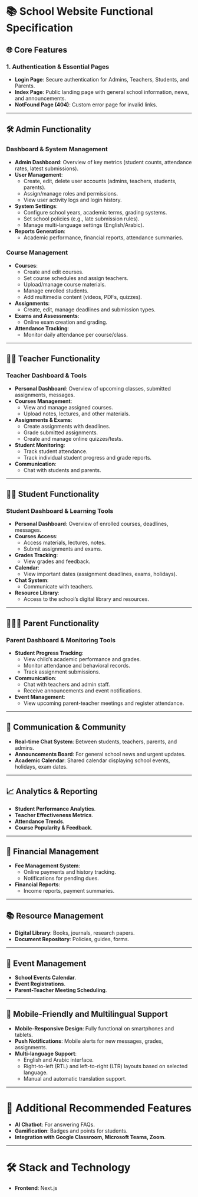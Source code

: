 # 📚 School Website Functional Specification

## 🌐 Core Features

### 1. Authentication & Essential Pages
- **Login Page**: Secure authentication for Admins, Teachers, Students, and Parents.
- **Index Page**: Public landing page with general school information, news, and announcements.
- **NotFound Page (404)**: Custom error page for invalid links.

---

## 🛠️ Admin Functionality

### Dashboard & System Management
- **Admin Dashboard**: Overview of key metrics (student counts, attendance rates, latest submissions).
- **User Management**:
  - Create, edit, delete user accounts (admins, teachers, students, parents).
  - Assign/manage roles and permissions.
  - View user activity logs and login history.
- **System Settings**:
  - Configure school years, academic terms, grading systems.
  - Set school policies (e.g., late submission rules).
  - Manage multi-language settings (English/Arabic).
- **Reports Generation**:
  - Academic performance, financial reports, attendance summaries.

### Course Management
- **Courses**:
  - Create and edit courses.
  - Set course schedules and assign teachers.
  - Upload/manage course materials.
  - Manage enrolled students.
  - Add multimedia content (videos, PDFs, quizzes).
- **Assignments**:
  - Create, edit, manage deadlines and submission types.
- **Exams and Assessments**:
  - Online exam creation and grading.
- **Attendance Tracking**:
  - Monitor daily attendance per course/class.

---

## 👨‍🏫 Teacher Functionality

### Teacher Dashboard & Tools
- **Personal Dashboard**: Overview of upcoming classes, submitted assignments, messages.
- **Courses Management**:
  - View and manage assigned courses.
  - Upload notes, lectures, and other materials.
- **Assignments & Exams**:
  - Create assignments with deadlines.
  - Grade submitted assignments.
  - Create and manage online quizzes/tests.
- **Student Monitoring**:
  - Track student attendance.
  - Track individual student progress and grade reports.
- **Communication**:
  - Chat with students and parents.

---

## 👩‍🎓 Student Functionality

### Student Dashboard & Learning Tools
- **Personal Dashboard**: Overview of enrolled courses, deadlines, messages.
- **Courses Access**:
  - Access materials, lectures, notes.
  - Submit assignments and exams.
- **Grades Tracking**:
  - View grades and feedback.
- **Calendar**:
  - View important dates (assignment deadlines, exams, holidays).
- **Chat System**:
  - Communicate with teachers.
- **Resource Library**:
  - Access to the school’s digital library and resources.

---

## 👨‍👩‍👧 Parent Functionality

### Parent Dashboard & Monitoring Tools
- **Student Progress Tracking**:
  - View child’s academic performance and grades.
  - Monitor attendance and behavioral records.
  - Track assignment submissions.
- **Communication**:
  - Chat with teachers and admin staff.
  - Receive announcements and event notifications.
- **Event Management**:
  - View upcoming parent-teacher meetings and register attendance.

---

## 💬 Communication & Community

- **Real-time Chat System**: Between students, teachers, parents, and admins.
- **Announcements Board**: For general school news and urgent updates.
- **Academic Calendar**: Shared calendar displaying school events, holidays, exam dates.

---

## 📈 Analytics & Reporting

- **Student Performance Analytics**.
- **Teacher Effectiveness Metrics**.
- **Attendance Trends**.
- **Course Popularity & Feedback**.

---

## 💸 Financial Management

- **Fee Management System**:
  - Online payments and history tracking.
  - Notifications for pending dues.
- **Financial Reports**:
  - Income reports, payment summaries.

---

## 📚 Resource Management

- **Digital Library**: Books, journals, research papers.
- **Document Repository**: Policies, guides, forms.

---

## 🎉 Event Management

- **School Events Calendar**.
- **Event Registrations**.
- **Parent-Teacher Meeting Scheduling**.

---

## 📱 Mobile-Friendly and Multilingual Support

- **Mobile-Responsive Design**: Fully functional on smartphones and tablets.
- **Push Notifications**: Mobile alerts for new messages, grades, assignments.
- **Multi-language Support**:
  - English and Arabic interface.
  - Right-to-left (RTL) and left-to-right (LTR) layouts based on selected language.
  - Manual and automatic translation support.

---

# 🧩 Additional Recommended Features
- **AI Chatbot**: For answering FAQs.
- **Gamification**: Badges and points for students.
- **Integration with Google Classroom, Microsoft Teams, Zoom**.

---

# 🛠️ Stack and Technology
- **Frontend**: Next.js